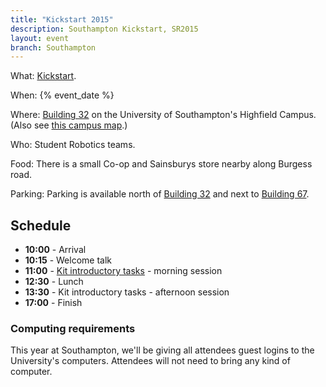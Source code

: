 ```yaml
---
title: "Kickstart 2015"
description: Southampton Kickstart, SR2015
layout: event
branch: Southampton
---
```


What: [Kickstart](/events/kickstart).

When: {% event_date %}

Where: [Building 32](http://data.southampton.ac.uk/building/32.html) on the University of Southampton's Highfield Campus.
  (Also see [this campus map](http://www.southampton.ac.uk/visitus/campuses/maps/highfield_3d_key.pdf).)

Who: Student Robotics teams.

Food: There is a small Co-op and Sainsburys store nearby along Burgess road.

Parking: Parking is available north of [Building 32](http://data.southampton.ac.uk/building/32.html)
   and next to [Building 67](http://data.southampton.ac.uk/building/67.html).

Schedule
--------

 * **10:00** - Arrival
 * **10:15** - Welcome talk
 * **11:00** - [Kit introductory tasks](/resources/2015/microgames.pdf) - morning session
 * **12:30** - Lunch
 * **13:30** - Kit introductory tasks - afternoon session
 * **17:00** - Finish


### Computing requirements

This year at Southampton, we'll be giving all attendees guest logins to the
University's computers. Attendees will not need to bring any kind of computer.

